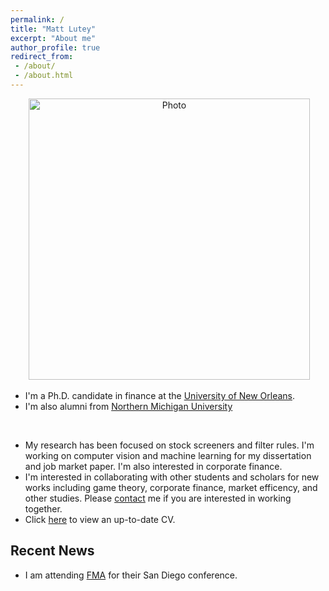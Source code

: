 ```yaml
---
permalink: /
title: "Matt Lutey"
excerpt: "About me"
author_profile: true
redirect_from:
 - /about/
 - /about.html
---
```

<p align="center">
  <img src="https://yetul.github.io/files/matt.jpg?raw=true" alt="Photo" style="width: 450px;"/>
</p>

* I'm a Ph.D. candidate in finance at the [University of New Orleans](https://www.uno.edu).<br>
* I'm also alumni from [Northern Michigan University](https://www.nmu.edu)<br>
<br>

* My research has been focused on stock screeners and filter rules. I'm working on computer vision and machine learning for my dissertation and job market paper. I'm also interested in corporate finance.
* I'm interested in collaborating with other students and scholars for new works including game theory, corporate finance, market efficency, and other studies. Please [contact](/contact) me if you are interested in working together.
* Click [here](/files/lutey.pdf) to view an up-to-date CV.

## Recent News

* I am attending [FMA](http://fma.org) for their San Diego conference.
